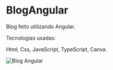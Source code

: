 # BlogAngular

Blog feito utilizando Angular.

Tecnologias usadas:

Html,
Css,
JavaScript,
TypeScript,
Canva.



![Blog Angular](https://user-images.githubusercontent.com/97856302/229510940-ca561592-bed5-4abe-9165-2b935fa05c76.PNG)



